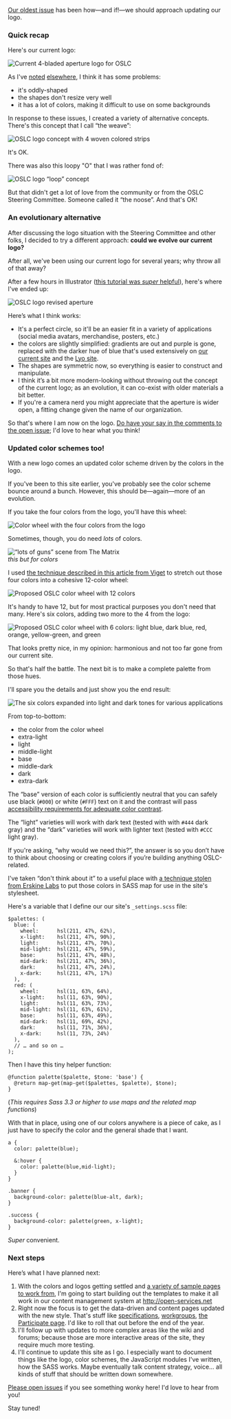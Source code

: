 [Our oldest issue](https://github.com/OSLC/redesign/issues/1) has been how—and if!—we should approach updating our logo.

### Quick recap

Here's our current logo:

![Current 4-bladed aperture logo for OSLC](https://camo.githubusercontent.com/2724d97fa6a09256dda96cb90f437afb0c9af036/68747470733a2f2f662e636c6f75642e6769746875622e636f6d2f6173736574732f3837303636382f323430323735332f35343265636638342d616132362d313165332d393331352d3533613032323731623762352e706e67)

As I've [noted](https://github.com/OSLC/redesign/issues/1) [elsewhere](./logo.html), I think it has some problems:

- it's oddly-shaped
- the shapes don't resize very well
- it has a lot of colors, making it difficult to use on some backgrounds

In response to these issues, I created a variety of alternative concepts. There's this concept that I call “the weave”: 

![OSLC logo concept with 4 woven colored strips](./images/logos/oslc-hash-color.png)

It's OK.

There was also this loopy "O" that I was rather fond of:

![OSLC logo “loop” concept](./images/logos/oslc-loop-v2.png)

But that didn't get a lot of love from the community or from the OSLC Steering Committee. Someone called it “the noose”. And that's OK!


### An evolutionary alternative

After discussing the logo situation with the Steering Committee and other folks, I decided to try a different approach: **could we evolve our current logo?**

After all, we've been using our current logo for several years; why throw all of that away?

After a few hours in Illustrator ([this tutorial was *super* helpful](http://veerle.duoh.com/design/article/how_to_create_a_shutter_shape_in_illustrator)), here's where I've ended up:

![OSLC logo revised aperture](https://cloud.githubusercontent.com/assets/870668/5013857/1f30cdec-6a5f-11e4-8b03-9d6604439f62.png)

Here’s what I think works:

- It's a perfect circle, so it'll be an easier fit in a variety of applications (social media avatars, merchandise, posters, etc.)
- the colors are slightly simplified: gradients are out and purple is gone, replaced with the darker hue of blue that's used extensively on [our current site](http://open-services.net) and the [Lyo site](http://eclipse.org/lyo/).
- The shapes are symmetric now, so everything is easier to construct and manipulate.
- I think it’s a bit more modern-looking without throwing out the concept of the current logo; as an evolution, it can co-exist with older materials a bit better.
- If you're a camera nerd you might appreciate that the aperture is wider open, a fitting change given the name of our organization.

So that's where I am now on the logo. [Do have your say in the comments to the open issue](https://github.com/OSLC/redesign/issues/1); I'd love to hear what you think!


### Updated color schemes too!

With a new logo comes an updated color scheme driven by the colors in the logo.

If you've been to this site earlier, you've probably see the color scheme bounce around a bunch. However, this should be—again—more of an evolution.

If you take the four colors from the logo, you'll have this wheel:

![Color wheel with the four colors from the logo](https://cloud.githubusercontent.com/assets/870668/5054030/c83eb820-6c1e-11e4-96f7-abe24b2b9056.png)

Sometimes, though, you do need *lots* of colors.

![“lots of guns” scene from The Matrix](./images/logo-2/matrix-gun-rack-o.gif)  
*this but for colors*

I used [the technique described in this article from Viget](http://viget.com/inspire/add-colors-to-your-palette-with-color-mixing) to stretch out those four colors into a cohesive 12-color wheel:

![Proposed OSLC color wheel with 12 colors](https://cloud.githubusercontent.com/assets/870668/5054040/e8ba311a-6c1e-11e4-815d-a9ffb133cf02.png)

It's handy to have 12, but for most practical purposes you don't need that many. Here's six colors, adding two more to the 4 from the logo:

![Proposed OSLC color wheel with 6 colors: light blue, dark blue, red, orange, yellow-green, and green ](https://cloud.githubusercontent.com/assets/870668/5054057/02d7753a-6c1f-11e4-8611-03be71cc531a.png)

That looks pretty nice, in my opinion: harmonious and not too far gone from our current site.

So that's half the battle. The next bit is to make a complete palette from those hues.

I'll spare you the details and just show you the end result:

![The six colors expanded into light and dark tones for various applications](https://cloud.githubusercontent.com/assets/870668/5076539/aa22384c-6e69-11e4-9c10-0aa2a14fd9ae.png)

From top-to-bottom:

- the color from the color wheel
- extra-light
- light
- middle-light
- base
- middle-dark
- dark
- extra-dark

The “base” version of each color is sufficiently neutral that you can safely use black (`#000`) or white (`#FFF`) text on it and the contrast will pass [accessibility requirements for adequate color contrast](http://leaverou.github.io/contrast-ratio/#%23ccc-on-hsl%2886%2C%2030%25%2C%2016%25%29).

The “light” varieties will work with dark text (tested with with `#444` dark gray) and the “dark” varieties will work with lighter text (tested with `#CCC` light gray). 

If you're asking, “why would we need this?”, the answer is so you don’t have to think about choosing or creating colors if you’re building anything OSLC-related.

I've taken “don't think about it” to a useful place with [a technique stolen from Erskine Labs](http://erskinedesign.com/blog/friendlier-colour-names-sass-maps/) to put those colors in SASS map for use in the site's stylesheet.

Here's a variable that I define our our site's `_settings.scss` file:

~~~
$palettes: (
  blue: (
    wheel:      hsl(211, 47%, 62%),
    x-light:    hsl(211, 47%, 90%),
    light:      hsl(211, 47%, 70%),
    mid-light:  hsl(211, 47%, 59%),
    base:       hsl(211, 47%, 48%),
    mid-dark:   hsl(211, 47%, 36%),
    dark:       hsl(211, 47%, 24%),
    x-dark:     hsl(211, 47%, 17%)
  ),
  red: (
    wheel:      hsl(11, 63%, 64%),
    x-light:    hsl(11, 63%, 90%),
    light:      hsl(11, 63%, 73%),
    mid-light:  hsl(11, 63%, 61%),
    base:       hsl(11, 63%, 49%),
    mid-dark:   hsl(11, 69%, 42%),
    dark:       hsl(11, 71%, 36%),
    x-dark:     hsl(11, 73%, 24%)
  ),
  // … and so on …
);
~~~

Then I have this tiny helper function:

~~~
@function palette($palette, $tone: 'base') {
  @return map-get(map-get($palettes, $palette), $tone);
}
~~~

(*This requires Sass 3.3 or higher to use maps and the related map functions*)

With that in place, using one of our colors anywhere is a piece of cake, as I just have to specify the color and the general shade that I want.

~~~
a {
  color: palette(blue);

  &:hover {
    color: palette(blue,mid-light);
  }
}

.banner {
  background-color: palette(blue-alt, dark);
}

.success {
  background-color: palette(green, x-light);
}
~~~

*Super* convenient.


### Next steps

Here’s what I have planned next:

1. With the colors and logos getting settled and [a variety of sample pages to work from](../samples/), I'm going to start building out the templates to make it all work in our content management system at <http://open-services.net>
2. Right now the focus is to get the data-driven and content pages updated with the new style. That's stuff like [specifications](http://open-services.net/specifications), [workgroups](http://open-services.net/workgroups/), [the Participate page](http://open-services.net/participate/). I'd like to roll that out before the end of the year.
3. I'll follow up with updates to more complex areas like the wiki and forums; because those are more interactive areas of the site, they require much more testing.
4. I'll continue to update this site as I go. I especially want to document things like the logo, color schemes, the JavaScript modules I've written, how the SASS works. Maybe eventually talk content strategy, voice… all kinds of stuff that should be written down somewhere.

[Please open issues](https://github.com/OSLC/redesign/issues) if you see something wonky here! I'd love to hear from you! 

Stay tuned!